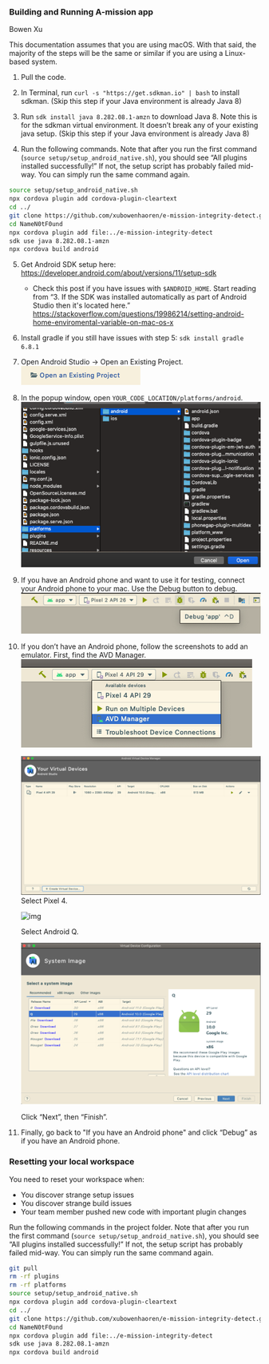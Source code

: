 ### Building and Running A-mission app

Bowen Xu

This documentation assumes that you are using macOS. With that said, the majority of the steps will be the same or similar if you are using a Linux-based system. 

1. Pull the code. 
2. In Terminal, run `curl -s "https://get.sdkman.io" | bash` to install sdkman. (Skip this step if your Java environment is already Java 8)
3. Run `sdk install java 8.282.08.1-amzn` to download Java 8. Note this is for the sdkman virtual environment. It doesn’t break any of your existing java setup.  (Skip this step if your Java environment is already Java 8)

4. Run the following commands. Note that after you run the first command (`source setup/setup_android_native.sh`), you should see “All plugins installed successfully!” If not, the setup script has probably failed mid-way. You can simply run the same command again.

```bash
source setup/setup_android_native.sh
npx cordova plugin add cordova-plugin-cleartext
cd ../
git clone https://github.com/xubowenhaoren/e-mission-integrity-detect.git
cd NameN0tF0und
npx cordova plugin add file:../e-mission-integrity-detect
sdk use java 8.282.08.1-amzn
npx cordova build android
```

5. Get Android SDK setup here: https://developer.android.com/about/versions/11/setup-sdk 
   - Check this post if you have issues with `$ANDROID_HOME`. Start reading from “3. If the SDK was installed automatically as part of Android Studio then it's located here.” https://stackoverflow.com/questions/19986214/setting-android-home-enviromental-variable-on-mac-os-x 
6. Install gradle if you still have issues with step 5: `sdk install gradle 6.8.1`

7. Open Android Studio -> Open an Existing Project.
   ![img](open_existing_project.png)

8. In the popup window, open `YOUR_CODE_LOCATION/platforms/android`. 
   ![img](platforms_android.png)
9. If you have an Android phone and want to use it for testing, connect your Android phone to your mac. Use the Debug button to debug. 
   ![img](_oTJ39E5wmvnT2tC5rP04BX0PEi-2zDY8aAhqaJKUJ_EzBHWEAKofXPlCig8_jX6u3E5mEM8uqMglVXnzn4PF-Lkvw2n_9F9x_MnddE1Rvr0qLMLJrCaD4PCMU3uZcaDYR8gYQZ0.png)

10. If you don’t have an Android phone, follow the screenshots to add an emulator. First, find the AVD Manager.
    ![img](AKTO5bcAJ9vLEb89DVaq7Gsa2-_VSXQnhRvCrq0zDZ4RfNN3j4KPT_fH7s1eKmof50GTVR4w9x-asTgbMCSPcjmtrl450jogToH4Egp0d2Mbv5PFxrtsSlPis6z-4LwsrkDhSxvc.png)

    ![img](4w9XynL56WpJst1VJH6m4l_dKzGGmKcchtqB5ZmacXnJ-VYD4c0JD6E9VsBYkUUqwGt_9mFAdiKtX4YO4hjgZGBCpl00FRZ606btavsnZQcom_2FzhdrpvimvJBCpSBs6gqFADrz.png)
    Select Pixel 4. 

    ![img](https://lh5.googleusercontent.com/y9n2hZjlVOQZ1CU1EhlHNdng4u4byH6aEASuweauGVZIh-49EazzkMibiVCD2QwDn8tcSxMEdWSwlsT2HvmQzNmwzrsvMnPJ-e0VBQpIAt_k13phFIA64_ZxifdIMumuF3GT0867)

    Select Android Q. 

    ![img](qbk0McaPaKy1C103Z1aTnC-_Xt2CcwpYLsIf0C7zID-bF3gLaSnQMTJfh5IplcxEIgYEXmtFDXqvZo_iPUesmUn6b7B1l1OaIsVl9rG6xYvg7fEEvSLSWe4cAfxQLFIJAidvJj5T.png)

     Click “Next”, then “Finish”. 

11. Finally, go back to "If you have an Android phone" and click “Debug” as if you have an Android phone. 



### Resetting your local workspace

You need to reset your workspace when:

- You discover strange setup issues
- You discover strange build issues
- Your team member pushed new code with important plugin changes

Run the following commands in the project folder. Note that after you run the first command (`source setup/setup_android_native.sh`), you should see “All plugins installed successfully!” If not, the setup script has probably failed mid-way. You can simply run the same command again.

```bash
git pull
rm -rf plugins
rm -rf platforms
source setup/setup_android_native.sh
npx cordova plugin add cordova-plugin-cleartext
cd ../
git clone https://github.com/xubowenhaoren/e-mission-integrity-detect.git
cd NameN0tF0und
npx cordova plugin add file:../e-mission-integrity-detect
sdk use java 8.282.08.1-amzn
npx cordova build android
```

